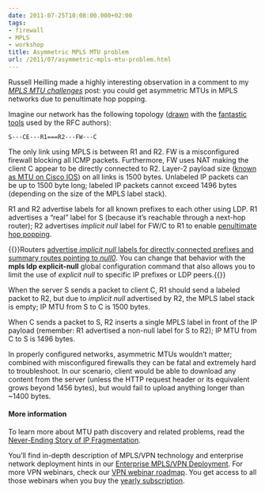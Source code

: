 ```yaml
---
date: 2011-07-25T10:08:00.000+02:00
tags:
- firewall
- MPLS
- workshop
title: Asymmetric MPLS MTU problem
url: /2011/07/asymmetric-mpls-mtu-problem.html
---
```


Russell Heilling made a highly interesting observation in a comment to my [*MPLS MTU challenges*](https://blog.ipspace.net/2011/07/mpls-mtu-challenges.html) post: you could get asymmetric MTUs in MPLS networks due to penultimate hop popping. 

Imagine our network has the following topology ([drawn](http://en.wikipedia.org/wiki/Vi) with the [fantastic tools](http://en.wikipedia.org/wiki/Monospaced_font) used by the RFC authors):

```
S---CE---R1===R2---FW---C
```
<!--more-->
The only link using MPLS is between R1 and R2. FW is a misconfigured firewall blocking all ICMP packets. Furthermore, FW uses NAT making the client C appear to be directly connected to R2. Layer-2 payload size ([known as MTU on Cisco IOS](https://blog.ipspace.net/2011/07/all-mtus-are-not-same.html)) on all links is 1500 bytes. Unlabeled IP packets can be up to 1500 byte long; labeled IP packets cannot exceed 1496 bytes (depending on the size of the MPLS label stack).

R1 and R2 advertise labels for all known prefixes to each other using LDP. R1 advertises a “real” label for S (because it’s reachable through a next-hop router); R2 advertises *implicit null* label for FW/C to R1 to enable [penultimate hop popping](/kb/tag/MPLS/Implicit_Explicit_NULL.html).

{{<note info>}}Routers [advertise *implicit null* labels for directly connected prefixes and summary routes pointing to *null0*](/2011/07/penultimate-hop-popping-php-demystified.html). You can change that behavior with the **mpls ldp explicit-null** global configuration command that also allows you to limit the use of *explicit null* to specific IP prefixes or LDP peers.{{</note>}}

When the server S sends a packet to client C, R1 should send a labeled packet to R2, but due to *implicit null* advertised by R2, the MPLS label stack is empty; IP MTU from S to C is 1500 bytes.

When C sends a packet to S, R2 inserts a single MPLS label in front of the IP payload (remember: R1 advertised a non-null label for S to R2); IP MTU from C to S is 1496 bytes.

In properly configured networks, asymmetric MTUs wouldn’t matter; combined with misconfigured firewalls they can be fatal and extremely hard to troubleshoot. In our scenario, client would be able to download any content from the server (unless the HTTP request header or its equivalent grows beyond 1456 bytes), but would fail to upload anything longer than ~1400 bytes.

#### More information

To learn more about MTU path discovery and related problems, read the [Never-Ending Story of IP Fragmentation](/kb/Internet/PMTUD/).

You’ll find in-depth description of MPLS/VPN technology and enterprise network deployment hints in our [Enterprise MPLS/VPN Deployment](https://www.ipspace.net/EntMPLS). For more VPN webinars, check our [VPN webinar roadmap](https://www.ipspace.net/Roadmap/VPN_webinars). You get access to all those webinars when you buy the [yearly subscription](https://www.ipspace.net/Subscription).
